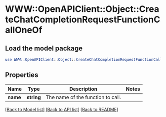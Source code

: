 # WWW::OpenAPIClient::Object::CreateChatCompletionRequestFunctionCallOneOf

## Load the model package
```perl
use WWW::OpenAPIClient::Object::CreateChatCompletionRequestFunctionCallOneOf;
```

## Properties
Name | Type | Description | Notes
------------ | ------------- | ------------- | -------------
**name** | **string** | The name of the function to call. | 

[[Back to Model list]](../README.md#documentation-for-models) [[Back to API list]](../README.md#documentation-for-api-endpoints) [[Back to README]](../README.md)


